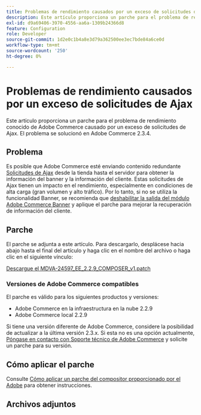 ```yaml
---
title: Problemas de rendimiento causados por un exceso de solicitudes de Ajax
description: Este artículo proporciona un parche para el problema de rendimiento conocido de Adobe Commerce causado por un exceso de solicitudes de Ajax. El problema se solucionó en Adobe Commerce 2.3.4.
exl-id: d9a69406-3970-4556-aa6a-1309b24366d8
feature: Configuration
role: Developer
source-git-commit: 1d2e0c1b4a8e3d79a362500ee3ec7bde84a6ce0d
workflow-type: tm+mt
source-wordcount: '250'
ht-degree: 0%

---
```


# Problemas de rendimiento causados por un exceso de solicitudes de Ajax

Este artículo proporciona un parche para el problema de rendimiento conocido de Adobe Commerce causado por un exceso de solicitudes de Ajax. El problema se solucionó en Adobe Commerce 2.3.4.

## Problema

Es posible que Adobe Commerce esté enviando contenido redundante [Solicitudes de Ajax](/help/troubleshooting/miscellaneous/high-throughput-ajax-requests-cause-poor-performance.md) desde la tienda hasta el servidor para obtener la información del banner y la información del cliente. Estas solicitudes de Ajax tienen un impacto en el rendimiento, especialmente en condiciones de alta carga (gran volumen y alto tráfico). Por lo tanto, si no se utiliza la funcionalidad Banner, se recomienda que [deshabilitar la salida del módulo Adobe Commerce Banner](/help/troubleshooting/miscellaneous/disable-magento-banner-output-to-improve-site-performance.md) y aplique el parche para mejorar la recuperación de información del cliente.

## Parche

El parche se adjunta a este artículo. Para descargarlo, desplácese hacia abajo hasta el final del artículo y haga clic en el nombre del archivo o haga clic en el siguiente vínculo:

[Descargue el MDVA-24597\_EE\_2.2.9\_COMPOSER\_v1.patch](assets/MDVA-24597_EE_2.2.9_COMPOSER_v1.patch.zip)

### Versiones de Adobe Commerce compatibles

El parche es válido para los siguientes productos y versiones:

* Adobe Commerce en la infraestructura en la nube 2.2.9
* Adobe Commerce local 2.2.9

Si tiene una versión diferente de Adobe Commerce, considere la posibilidad de actualizar a la última versión 2.3.x. Si esta no es una opción actualmente, [Póngase en contacto con Soporte técnico de Adobe Commerce](/help/help-center-guide/help-center/magento-help-center-user-guide.md#submit-ticket) y solicite un parche para su versión.

## Cómo aplicar el parche

Consulte [Cómo aplicar un parche del compositor proporcionado por el Adobe](/help/how-to/general/how-to-apply-a-composer-patch-provided-by-magento.md) para obtener instrucciones.

## Archivos adjuntos
